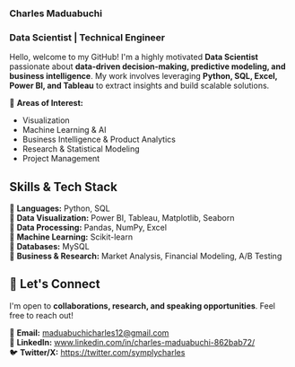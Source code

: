 
### **Charles Maduabuchi**
### **Data Scientist | Technical Engineer**  

Hello, welcome to my GitHub! I'm a highly motivated **Data Scientist** passionate about **data-driven decision-making, predictive modeling, and business intelligence**. My work involves leveraging **Python, SQL, Excel, Power BI, and Tableau** to extract insights and build scalable solutions.  

🔹 **Areas of Interest:**  
- Visualization  
- Machine Learning & AI  
- Business Intelligence & Product Analytics  
- Research & Statistical Modeling
- Project Management

## **Skills & Tech Stack**  
📌 **Languages:** Python, SQL  
📌 **Data Visualization:** Power BI, Tableau, Matplotlib, Seaborn  
📌 **Data Processing:** Pandas, NumPy, Excel  
📌 **Machine Learning:** Scikit-learn     
📌 **Databases:** MySQL  
📌 **Business & Research:** Market Analysis, Financial Modeling, A/B Testing  

## 📢 **Let's Connect**  
I'm open to **collaborations, research, and speaking opportunities**. Feel free to reach out!  
 
📧 **Email:** maduabuchicharles12@gmail.com      
💼 **LinkedIn:** www.linkedin.com/in/charles-maduabuchi-862bab72/         
🐦 **Twitter/X:** https://twitter.com/symplycharles
 

<!---
CharlesMaduabuchi/CharlesMaduabuchi is a ✨ special ✨ repository because its `README.md` (this file) appears on your GitHub profile.
You can click the Preview link to take a look at your changes.
--->
